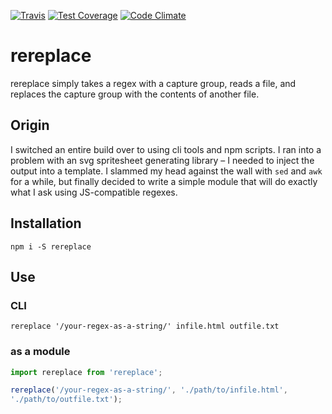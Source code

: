 [![Travis](https://img.shields.io/travis/VinSpee/rereplace.svg)](https://travis-ci.org/VinSpee/rereplace)
[![Test Coverage](https://codeclimate.com/github/VinSpee/rereplace/badges/coverage.svg)](https://codeclimate.com/github/VinSpee/rereplace/coverage)
[![Code Climate](https://codeclimate.com/github/VinSpee/rereplace/badges/gpa.svg)](https://codeclimate.com/github/VinSpee/rereplace)


# rereplace

rereplace simply takes a regex with a capture group, reads a file, and replaces
the capture group with the contents of another file.

## Origin

I switched an entire build over to using cli tools and npm scripts. I ran into
a problem with an svg spritesheet generating library – I needed to inject the
output into a template. I slammed my head against the wall with `sed` and `awk`
for a while, but finally decided to write a simple module that will do exactly
what I ask using JS-compatible regexes.

## Installation

`npm i -S rereplace`

## Use

### CLI

`rereplace '/your-regex-as-a-string/' infile.html outfile.txt`

### as a module

```js
import rereplace from 'rereplace';

rereplace('/your-regex-as-a-string/', './path/to/infile.html',
'./path/to/outfile.txt');
```

